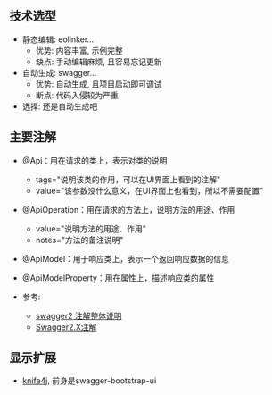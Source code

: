 ## 技术选型
- 静态编辑: eolinker...
    * 优势: 内容丰富, 示例完整
    * 缺点: 手动编辑麻烦, 且容易忘记更新
- 自动生成: swagger...
    * 优势: 自动生成, 且项目启动即可调试
    * 断点: 代码入侵较为严重
- 选择: 还是自动生成吧

## 主要注解
- @Api：用在请求的类上，表示对类的说明
    * tags="说明该类的作用，可以在UI界面上看到的注解"
    * value="该参数没什么意义，在UI界面上也看到，所以不需要配置"
- @ApiOperation：用在请求的方法上，说明方法的用途、作用
    * value="说明方法的用途、作用"
    * notes="方法的备注说明"
- @ApiModel：用于响应类上，表示一个返回响应数据的信息
- @ApiModelProperty：用在属性上，描述响应类的属性

- 参考: 
    * [swagger2 注解整体说明](https://www.jianshu.com/p/f30e0c646c63)
    * [Swagger2.X注解](https://www.jianshu.com/p/515e48e98152)
    
## 显示扩展
- [knife4j](https://gitee.com/xiaoym/knife4j), 前身是swagger-bootstrap-ui
